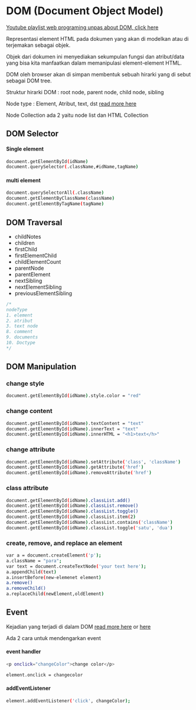 # DOM (Document Object Model)
[Youtube playlist web programing unpas about DOM, click here](https://www.youtube.com/watch?v=aT60R1cySLM&list=PLFIM0718LjIWB3YRoQbQh82ZewAGtE2-3)

Representasi element HTML pada dokumen yang akan di modelkan atau di terjemakan sebagai objek.

Objek dari dokumen ini menyediakan sekumpulan fungsi dan atribut/data yang bisa kita manfaatkan dalam memanipulasi element-element HTML.

DOM oleh browser akan di simpan membentuk sebuah hirarki yang di sebut sebagai DOM tree.

Struktur hirarki DOM : root node, parent node, child node, sibling

Node type : Element, Atribut, text, dst [read more here](https://www.w3schools.com/jsref/prop_node_nodetype.asp)

Node Collection ada 2 yaitu node list dan HTML Collection



## DOM Selector

#### Single element

```bash
document.getElementById(idName)
document.querySelector(.className,#idName,tagName)
```

#### multi element

```bash
document.querySelectorAll(.className)
document.getElementByClassName(className)
document.getElementByTagName(tagName)
```

## DOM Traversal 
- childNotes
- children 
- firstChild
- firstElementChild
- childElementCount
- parentNode
- parentElement
- nextSibling
- nextElementSibling
- previousElementSibling

```javascript
/*
nodeType
1. element
2. atribut
3. text node
8. comment
9. documents
10. Doctype
*/

```


## DOM Manipulation


### change style

```bash
document.getElementById(idName).style.color = "red"
```
### change content

```bash
document.getElementById(idName).textContent = "text"
document.getElementById(idName).innerText = "text"
document.getElementById(idName).innerHTML = "<h1>text</h>"
```

### change attribute

```bash
document.getElementById(idName).setAttribute('class', 'className')
document.getElementById(idName).getAttribute('href')
document.getElementById(idName).removeAttribute('href')
```

### class attribute

```bash
document.getElementById(idName).classList.add()
document.getElementById(idName).classList.remove()
document.getElementById(idName).classList.toggle()
document.getElementById(idName).classList.item(2)
document.getElementById(idName).classList.contains('className')
document.getElementById(idName).classList.toggle('satu', 'dua')
```
### create, remove, and replace an  element
```bash
var a = document.createElement('p');
a.className = "para";
var text = document.createTextNode('your text here');
a.appendChild(text)
a.insertBefore(new-elemenet element)
a.remove()
a.removeChild()
a.replaceChild(newElement,oldElement)
```

## Event
Kejadian yang terjadi di dalam DOM [read more here](https://www.w3schools.com/jsref/obj_mouseevent.asp) or [here](https://developer.mozilla.org/en-US/docs/Web/Events)

Ada 2 cara untuk mendengarkan event

#### event handler

```bash
<p onclick="changeColor">change color</p>

element.onclick = changecolor
```


#### addEventListener

```bash
element.addEventListener('click', changeColor);
```
